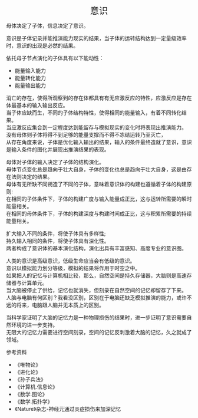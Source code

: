 <center><font size=5>意识</font></center>

母体决定了子体，信息决定了意识。<br/>

意识是子体记录并能推演能力现实的结果，当子体的运转结构达到一定量级效率时，意识的出现是必然的结果。<br/>

依托母子节点演化的子体具有以下能动性：
* 能量输入能力
* 能量转化能力
* 能量输出能力

消亡的存在，使得所观察到的存在体都具有有无应激反应的特性，应激反应是存在体最基本的输入输出反应。<br/>
当子体应缺而生，不同的子体结构特性，使得相同的能量输入，有着不同转化结果。<br/>
当应激反应集合到一定程度达到能留存与模拟现实的变化时将表现出推演能力。<br/>
没有母体则子体将得不到足够的能量支撑而不得不冻结运转乃至灭亡，<br/>
从存在角度来说，子体是优化输入输出的结果，输入的条件最终造就了意识，意识是输入条件的图化并展现出推演结果的表现。<br/>

母体对子体的输入决定了子体的结构演化。<br/>
母体节点变化总是趋向于壮大自身，子体的变化也总是趋向于壮大自身，这是由存在法则决定的结果。<br/>
母体有无所缺不同朔造了不同的子体，意味着意识体的构建也遵循着子体的构建原则:<br/>
在相同的子体条件下，子体的构建广度与输入能量成正比，这与运转所需要的瞬时能量相关。<br/>
在相同的母体条件下，子体的构建深度与构建时间成正比，这与积累所需要的持续能量相关。<br/>

扩大输入不同的条件，将使子体具有多样性;<br/>
持久输入相同的条件，将使子体具有深化性。<br/>
两者构成了意识体的基本演化结构，演化出具有丰富感知、高度专业的意识图。<br/>

人类的意识是高级意识，低级生命应当会有低级的意识。<br/>
意识以模拟能力划分等级，模拟的结果将作用于时空之中。<br/>
如果把人的记忆与计算机相比较，那么，自然空间是持久存储器，大脑则是高速存储器与计算单元。<br/>
当大脑被停止了供给，记忆也就消失，但刻录在自然空间的记忆却留存了下来。<br/>
人脑与电脑有何区别？我看没区别，区别在于电脑还缺乏模拟推演的能力，或许不远的将来，电脑跟人脑并无本质上的区别。<br/>

当科学家证明了大脑的记忆力是一种物理损伤的结果时，进一步证明了意识需要自然环境的进一步支持。<br/>
无限大的记忆力需要进行空间刻录，空间的记忆反刺激着大脑的记忆，久之就成了领域。<br/>

参考资料
* 《唯物论》
* 《进化论》
* 《孙子兵法》
* 《计算机.信息论》
* 《数学.图论》
* 《数学.拓扑学》
* 《Nature》杂志-神经元通过炎症损伤来加深记忆
